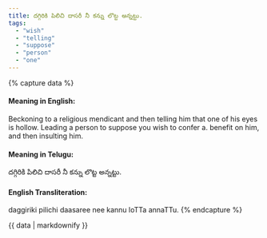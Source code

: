 ```yaml
---
title: దగ్గిరికి పిలిచి దాసరీ నీ కన్ను లొట్ట అన్నట్టు.
tags:
  - "wish"
  - "telling"
  - "suppose"
  - "person"
  - "one"
---
```


{% capture data %}
#### Meaning in English:
Beckoning to a religious mendicant and then telling him that one of his eyes is hollow.
Leading a person to suppose you wish to confer a. benefit on him, and then insulting him.

#### Meaning in Telugu:
దగ్గిరికి పిలిచి దాసరీ నీ కన్ను లొట్ట అన్నట్టు.

#### English Transliteration:
daggiriki pilichi daasaree nee kannu loTTa annaTTu.
{% endcapture %}

<div class="notice">{{ data | markdownify }}</div>

